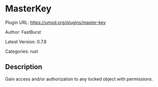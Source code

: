 # MasterKey

Plugin URL: https://umod.org/plugins/master-key

Author: FastBurst

Latest Version: 0.7.8

Categories: rust

## Description

Gain access and/or authorization to any locked object with permissions.
